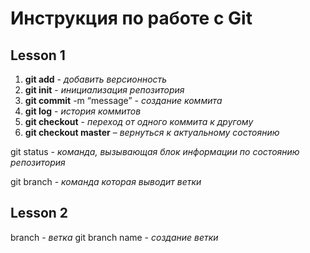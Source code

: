 # Инструкция по работе с Git

## Lesson 1
1. **git add** - *добавить версионность*
2. **git init** - *инициализация репозитория*
3. **git commit** -m “message” - *создание коммита*
4. **git log** - *история коммитов*
5. **git checkout** - *переход от одного коммита к другому*
6. **git checkout master** – *вернуться к актуальному состоянию*

git status - *команда, вызывающая блок информации по состоянию репозитория*

git branch - *команда которая выводит ветки*

## Lesson 2

branch - *ветка*
git branch name - *создание ветки*
